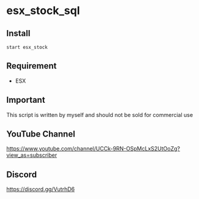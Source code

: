 # esx_stock_sql

## Install
```
start esx_stock
```

## Requirement
* ESX

## Important
This script is written by myself and should not be sold for commercial use

## YouTube Channel
https://www.youtube.com/channel/UCCk-9RN-OSpMcLxS2UtOoZg?view_as=subscriber

## Discord
https://discord.gg/VutrhD6
